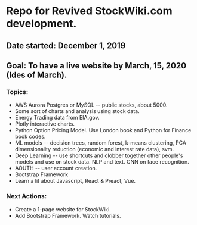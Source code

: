 # Repo for Revived StockWiki.com development.  

## Date started: December 1, 2019  

## Goal: To have a live website by March, 15, 2020 (Ides of March).  

### Topics:  

 * AWS Aurora Postgres or MySQL -- public stocks, about 5000.  
 * Some sort of charts and analysis using stock data.  
 * Energy Trading data from EIA.gov.  
 * Plotly interactive charts.  
 * Python Option Pricing Model.  Use London book and Python for Finance book codes.  
 * ML models -- decision trees, random forest, k-means clustering, PCA dimensionality reduction (economic and interest rate data), svm.  
 * Deep Learning -- use shortcuts and clobber together other people's models and use on stock data.  NLP and text.  CNN on face recognition.  
 * AOUTH -- user account creation.  
 * Bootstrap Framework  
 * Learn a lit about Javascript, React & Preact, Vue.  
 
### Next Actions:  

 * Create a 1-page website for StockWiki.  
 * Add Bootstrap Framework.  Watch tutorials.  
 
 
 
